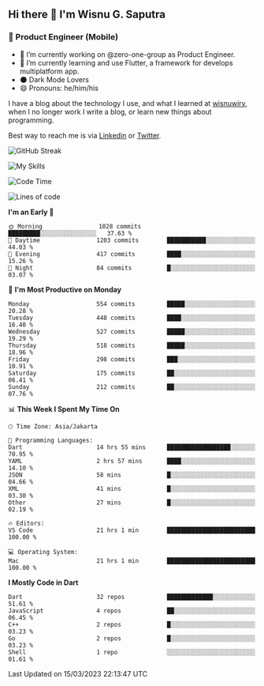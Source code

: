 ## Hi there 👋 I'm Wisnu G. Saputra

### :mobile_phone_off: Product Engineer (Mobile)

- 🔭 I’m currently working on @zero-one-group as Product Engineer.
- 🌱 I’m currently learning and use Flutter, a framework for develops multiplatform app.
- 🌑 Dark Mode Lovers
- 😄 Pronouns: he/him/his

I have a blog about the technology I use, and what I learned at [wisnuwiry](https://wisnuwiry.space/), when I no longer work I write a blog, or learn new things about programming.

Best way to reach me is via [Linkedin](https://www.linkedin.com/in/wisnu-saputra/) or [Twitter](https://twitter.com/wisnuwiry).

![GitHub Streak](https://streak-stats.demolab.com?user=wisnuwiry&theme=dark&hide_border=true)

![My Skills](https://skillicons.dev/icons?i=dart,flutter,kotlin,swift,js,css,neovim,git,linux&perline=5)

<!--START_SECTION:waka-->
![Code Time](http://img.shields.io/badge/Code%20Time-309%20hrs%2040%20mins-blue)

![Lines of code](https://img.shields.io/badge/From%20Hello%20World%20I%27ve%20Written-4.3%20million%20lines%20of%20code-blue)

**I'm an Early 🐤** 

```text
🌞 Morning                1028 commits        █████████░░░░░░░░░░░░░░░░   37.63 % 
🌆 Daytime                1203 commits        ███████████░░░░░░░░░░░░░░   44.03 % 
🌃 Evening                417 commits         ████░░░░░░░░░░░░░░░░░░░░░   15.26 % 
🌙 Night                  84 commits          █░░░░░░░░░░░░░░░░░░░░░░░░   03.07 % 
```
📅 **I'm Most Productive on Monday** 

```text
Monday                   554 commits         █████░░░░░░░░░░░░░░░░░░░░   20.28 % 
Tuesday                  448 commits         ████░░░░░░░░░░░░░░░░░░░░░   16.40 % 
Wednesday                527 commits         █████░░░░░░░░░░░░░░░░░░░░   19.29 % 
Thursday                 518 commits         █████░░░░░░░░░░░░░░░░░░░░   18.96 % 
Friday                   298 commits         ███░░░░░░░░░░░░░░░░░░░░░░   10.91 % 
Saturday                 175 commits         ██░░░░░░░░░░░░░░░░░░░░░░░   06.41 % 
Sunday                   212 commits         ██░░░░░░░░░░░░░░░░░░░░░░░   07.76 % 
```


📊 **This Week I Spent My Time On** 

```text
🕑︎ Time Zone: Asia/Jakarta

💬 Programming Languages: 
Dart                     14 hrs 55 mins      ██████████████████░░░░░░░   70.95 % 
YAML                     2 hrs 57 mins       ████░░░░░░░░░░░░░░░░░░░░░   14.10 % 
JSON                     58 mins             █░░░░░░░░░░░░░░░░░░░░░░░░   04.66 % 
XML                      41 mins             █░░░░░░░░░░░░░░░░░░░░░░░░   03.30 % 
Other                    27 mins             █░░░░░░░░░░░░░░░░░░░░░░░░   02.19 % 

🔥 Editors: 
VS Code                  21 hrs 1 min        █████████████████████████   100.00 % 

💻 Operating System: 
Mac                      21 hrs 1 min        █████████████████████████   100.00 % 
```

**I Mostly Code in Dart** 

```text
Dart                     32 repos            █████████████░░░░░░░░░░░░   51.61 % 
JavaScript               4 repos             ██░░░░░░░░░░░░░░░░░░░░░░░   06.45 % 
C++                      2 repos             █░░░░░░░░░░░░░░░░░░░░░░░░   03.23 % 
Go                       2 repos             █░░░░░░░░░░░░░░░░░░░░░░░░   03.23 % 
Shell                    1 repo              ░░░░░░░░░░░░░░░░░░░░░░░░░   01.61 % 
```




 Last Updated on 15/03/2023 22:13:47 UTC
<!--END_SECTION:waka-->

